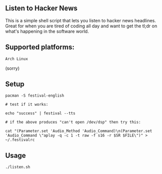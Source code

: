 Listen to Hacker News
---

This is a simple shell script that lets you listen to hacker news headlines. Great for when you are tired of coding all day and want to get the tl;dr on what's happening in the software world.

Supported platforms:
---

```
Arch Linux
```

(sorry)

Setup
---

```
pacman -S festival-english

# test if it works:

echo "success" | festival --tts

# if the above produces "can't open /dev/dsp" then try this:

cat "(Parameter.set 'Audio_Method 'Audio_Command)\n(Parameter.set 'Audio_Command \"aplay -q -c 1 -t raw -f s16 -r $SR $FILE\")" > ~/.festivalrc
```

Usage
---

```
./listen.sh
```
